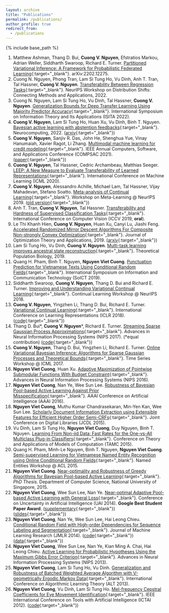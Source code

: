 ```yaml
---
layout: archive
title: "Publications"
permalink: /publications/
author_profile: true
redirect_from:
  - /publications
---
```


{% include base_path %}

1. Matthew Ashman, Thang D. Bui, **Cuong V. Nguyen**, Efstratios Markou, Adrian Weller, Siddharth Swaroop, Richard E. Turner. [Partitioned Variational Inference: A Framework for Probabilistic Federated Learning](https://arxiv.org/abs/2202.12275){:target="_blank"}. arXiv:2202.12275.
2. Cuong N. Nguyen, Phong Tran, Lam Si Tung Ho, Vu Dinh, Anh T. Tran, Tal Hassner, **Cuong V. Nguyen**. [Transferability Between Regression Tasks](https://openreview.net/pdf?id=2dCAMPKgCo){:target="_blank"}. NeurIPS Workshop on Distribution Shifts: Connecting Methods and Applications, 2022.
3. Cuong N. Nguyen, Lam Si Tung Ho, Vu Dinh, Tal Hassner, **Cuong V. Nguyen**. [Generalization Bounds for Deep Transfer Learning Using Majority Predictor Accuracy](https://arxiv.org/pdf/2209.05709.pdf){:target="_blank"}. International Symposium on Information Theory and Its Applications (ISITA 2022).
4. **Cuong V. Nguyen**, Lam Si Tung Ho, Huan Xu, Vu Dinh, Binh T. Nguyen. [Bayesian active learning with abstention feedbacks](https://www.sciencedirect.com/science/article/pii/S0925231221017045){:target="_blank"}. Neurocomputing, 2022. ([arxiv](https://arxiv.org/abs/1906.02179){:target="_blank"})
5. **Cuong V. Nguyen**, Sanjiv R. Das, John He, Shenghua Yue, Vinay Hanumaiah, Xavier Ragot, Li Zhang. [Multimodal machine learning for credit modeling](https://ieeexplore.ieee.org/document/9529883){:target="_blank"}. IEEE Annual Computers, Software, and Applications Conference (COMPSAC 2021). ([paper](https://assets.amazon.science/25/fa/882cb69c4f8983f6c4b287da7a6f/multimodal-machine-learning-for-credit-modeling.pdf){:target="_blank"})
6. **Cuong V. Nguyen**, Tal Hassner, Cedric Archambeau, Matthias Seeger. [LEEP: A New Measure to Evaluate Transferability of Learned Representations](http://proceedings.mlr.press/v119/nguyen20b.html){:target="_blank"}. International Conference on Machine Learning (ICML 2020).
7. **Cuong V. Nguyen**, Alessandro Achille, Michael Lam, Tal Hassner, Vijay Mahadevan, Stefano Soatto. [Meta-analysis of Continual Learning](http://metalearning.ml/2019/papers/metalearn2019-nguyen.pdf){:target="_blank"}. Workshop on Meta-Learning @ NeurIPS 2019. ([old version](https://arxiv.org/abs/1908.01091){:target="_blank"})
8. Anh T. Tran, **Cuong V. Nguyen**, Tal Hassner. [Transferability and Hardness of Supervised Classification Tasks](https://arxiv.org/abs/1908.08142){:target="_blank"}. International Conference on Computer Vision (ICCV 2019, **oral**).
9. Le Thi Khanh Hien, **Cuong V. Nguyen**, Huan Xu, Canyi Lu, Jiashi Feng. [Accelerated Randomized Mirror Descent Algorithms For Composite Non-strongly Convex Optimization](https://link.springer.com/article/10.1007/s10957-018-01469-5){:target="_blank"}. Journal of Optimization Theory and Applications, 2019. ([arxiv](https://arxiv.org/abs/1605.06892){:target="_blank"})
10. Lam Si Tung Ho, Vu Dinh, **Cuong V. Nguyen**. [Multi-task learning improves ancestral state reconstruction](https://www.sciencedirect.com/science/article/pii/S0040580918301102){:target="_blank"}. Theoretical Population Biology, 2019.
11. Quang H. Pham, Binh T. Nguyen, **Nguyen Viet Cuong**. [Punctuation Prediction for Vietnamese Texts Using Conditional Random Fields](https://dl.acm.org/doi/10.1145/3368926.3369716){:target="_blank"}. International Symposium on Information and Communication Technology (SoICT 2019).
12. Siddharth Swaroop, **Cuong V. Nguyen**, Thang D. Bui and Richard E. Turner. [Improving and Understanding Variational Continual Learning](https://arxiv.org/abs/1905.02099){:target="_blank"}. Continual Learning Workshop @ NeurIPS 2018.
13. **Cuong V. Nguyen**, Yingzhen Li, Thang D. Bui, Richard E. Turner. [Variational Continual Learning](https://openreview.net/pdf?id=BkQqq0gRb){:target="_blank"}. International Conference on Learning Representations (ICLR 2018). ([code](https://github.com/nvcuong/variational-continual-learning){:target="_blank"})
14. Thang D. Bui\*, **Cuong V. Nguyen**\*, Richard E. Turner. [Streaming Sparse Gaussian Process Approximations](https://papers.nips.cc/paper/2017/hash/f31b20466ae89669f9741e047487eb37-Abstract.html){:target="_blank"}. Advances in Neural Information Processing Systems (NIPS 2017). (\*equal contribution) ([code](https://github.com/thangbui/streaming_sparse_gp){:target="_blank"})
15. **Cuong V. Nguyen**, Thang D. Bui, Yingzhen Li, Richard E. Turner. [Online Variational Bayesian Inference: Algorithms for Sparse Gaussian Processes and Theoretical Bounds](http://roseyu.com/time-series-workshop/submissions/TSW2017_paper_7.pdf){:target="_blank"}. Time Series Workshop @ ICML 2017.
16. **Nguyen Viet Cuong**, Huan Xu. [Adaptive Maximization of Pointwise Submodular Functions With Budget Constraint](https://proceedings.neurips.cc/paper/2016/hash/9fe8593a8a330607d76796b35c64c600-Abstract.html){:target="_blank"}. Advances in Neural Information Processing Systems (NIPS 2016).
17. **Nguyen Viet Cuong**, Nan Ye, Wee Sun Lee. [Robustness of Bayesian Pool-based Active Learning Against Prior Misspecification](https://arxiv.org/abs/1603.09050){:target="_blank"}. AAAI Conference on Artificial Intelligence (AAAI 2016).
18. **Nguyen Viet Cuong**, Muthu Kumar Chandrasekaran, Min-Yen Kan, Wee Sun Lee. [Scholarly Document Information Extraction using Extensible Features for Efficient Higher Order Semi-CRFs](https://www.comp.nus.edu.sg/~kanmy/papers/jcdl2015.pdf){:target="_blank"}. Joint Conference on Digital Libraries (JCDL 2015).
19. Vu Dinh, Lam Si Tung Ho, **Nguyen Viet Cuong**, Duy Nguyen, Binh T. Nguyen. [Learning From Non-iid Data: Fast Rates for the One-vs-All Multiclass Plug-in Classifiers](https://arxiv.org/abs/1408.2714){:target="_blank"}. Conference on Theory and Applications of Models of Computation (TAMC 2015).
20. Quang H. Pham, Minh-Le Nguyen, Binh T. Nguyen, **Nguyen Viet Cuong**. [Semi-supervised Learning for Vietnamese Named Entity Recognition using Online Conditional Random Fields](https://www.aclweb.org/anthology/W15-3907.pdf){:target="_blank"}. Named Entities Workshop @ ACL 2015.
21. **Nguyen Viet Cuong**. [Near-optimality and Robustness of Greedy Algorithms for Bayesian Pool-based Active Learning](https://scholarbank.nus.edu.sg/handle/10635/121366){:target="_blank"}. *PhD Thesis*. Department of Computer Science, National University of Singapore, 2015.
22. **Nguyen Viet Cuong**, Wee Sun Lee, Nan Ye. [Near-optimal Adaptive Pool-based Active Learning with General Loss](http://www.auai.org/uai2014/proceedings/individuals/223.pdf){:target="_blank"}. Conference on Uncertainty in Artificial Intelligence (UAI 2014). **Google Best Student Paper Award**. ([supplementary](https://nvcuong.github.io/files/cuong2014near-supp.pdf){:target="_blank"}) ([slides](https://nvcuong.github.io/files/uai2014_slides.pdf){:target="_blank"})
23. **Nguyen Viet Cuong**, Nan Ye, Wee Sun Lee, Hai Leong Chieu. [Conditional Random Field with High-order Dependencies for Sequence Labeling and Segmentation](https://jmlr.org/papers/v15/cuong14a.html){:target="_blank"}. Journal of Machine Learning Research (JMLR 2014). ([code](https://github.com/nvcuong/HOSemiCRF){:target="_blank"}) ([data](https://nvcuong.github.io/data/){:target="_blank"})
24. **Nguyen Viet Cuong**, Wee Sun Lee, Nan Ye, Kian Ming A. Chai, Hai Leong Chieu. [Active Learning for Probabilistic Hypotheses Using the Maximum Gibbs Error Criterion](https://proceedings.neurips.cc/paper/2013/hash/fb89705ae6d743bf1e848c206e16a1d7-Abstract.html){:target="_blank"}. Advances in Neural Information Processing Systems (NIPS 2013).
25. **Nguyen Viet Cuong**, Lam Si Tung Ho, Vu Dinh. [Generalization and Robustness of Batched Weighted Average Algorithm with V-geometrically Ergodic Markov Data](https://arxiv.org/abs/1406.3166){:target="_blank"}. International Conference on Algorithmic Learning Theory (ALT 2013).
26. **Nguyen Viet Cuong**, Vu Dinh, Lam Si Tung Ho. [Mel-frequency Cepstral Coefficients for Eye Movement Identification](https://nvcuong.github.io/files/cuong2012mel.pdf){:target="_blank"}. IEEE International Conference on Tools with Artificial Intelligence (ICTAI 2012). ([code](https://github.com/nvcuong/MfccEMI){:target="_blank"})
